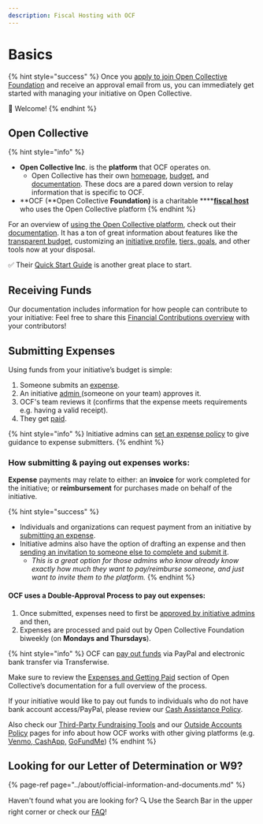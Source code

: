 ```yaml
---
description: Fiscal Hosting with OCF
---
```


# Basics

{% hint style="success" %}
Once you [apply to join Open Collective Foundation](https://docs.opencollective.foundation/getting-started/how-to-apply) and receive an approval email from us, you can immediately get started with managing your initiative on Open Collective. 

🎉 Welcome! 
{% endhint %}

## Open Collective 

{% hint style="info" %}
* **Open Collective Inc**. is the **platform** that OCF operates on. 
  * Open Collective has their own [homepage](www.opencollective.com), [budget](https://opencollective.com/opencollective#category-ABOUT), and [documentation](https://docs.opencollective.com/help/). These docs are a pared down version to relay information that is specific to OCF.
* **OCF \(**Open Collective **Foundation\)** is a charitable ****[**fiscal host**](../about/what-we-offer/fiscal-hosting.md) who uses the Open Collective platform
{% endhint %}

For an overview of [using the Open Collective platform](https://opencollective.com/how-it-works), check out their[ documentation](https://docs.opencollective.com/). It has a ton of great information about features like the [transparent budget](https://docs.opencollective.com/help/collectives/budget), customizing an [initiative profile](https://docs.opencollective.com/help/collectives/customize-collective), [tiers, goals](https://docs.opencollective.com/help/collectives/tiers-goals), and other tools now at your disposal. 

✅ Their [Quick Start Guide](https://docs.opencollective.com/help/collectives/quick-start-guide) is another great place to start.

## Receiving Funds

Our documentation includes information for how people can contribute to your initiative: Feel free to share this [Financial Contributions overview](https://docs.opencollective.foundation/how-it-works/financial-contributions) with your contributors!

## Submitting Expenses

Using funds from your initiative’s budget is simple:

1. Someone submits an [expense](https://docs.opencollective.com/help/expenses-and-getting-paid/submitting-expenses).
2. An initiative [admin ](https://docs.opencollective.com/help/collectives/core-contributors#roles)\(someone on your team\) approves it.
3. OCF's team reviews it \(confirms that the expense meets requirements e.g. having a valid receipt\).
4. They get [paid](https://docs.opencollective.com/help/fiscal-hosts/payouts#what-payment-methods-do-you-support-for-withdrawals).

{% hint style="info" %}
Initiative admins can [set an expense policy](https://docs.opencollective.com/help/collectives/expense-policy) to give guidance to expense submitters. 
{% endhint %}

### How submitting & paying out expenses works:

**Expense** payments may relate to either: an **invoice** for work completed for the initiative; or **reimbursement** for purchases made on behalf of the initiative.

{% hint style="success" %}
* Individuals and organizations can request payment from an initiative by [submitting an expense](https://docs.opencollective.com/help/expenses-and-getting-paid/submitting-expenses). 
* Initiative admins also have the option of drafting an expense and then [sending an invitation to someone else to complete and submit it](https://docs.opencollective.com/help/expenses-and-getting-paid/submitting-expenses#inviting-a-third-party-to-submit-an-expense).
  * _This is a great option for those admins who know already know exactly how much they want to pay/reimburse someone, and just want to invite them to the platform._
{% endhint %}

#### OCF uses a Double-Approval Process to pay out expenses: 

1. Once submitted, expenses need to first be [approved by initiative admins](https://docs.opencollective.com/help/collectives/approving-expenses) and then,
2. Expenses are processed and paid out by Open Collective Foundation biweekly \(on **Mondays and Thursdays**\). 

{% hint style="info" %}
OCF can [pay out funds](https://docs.opencollective.com/help/expenses-and-getting-paid/expenses#by-what-method-can-i-get-paid) via PayPal and electronic bank transfer via Transferwise. 

Make sure to review the [Expenses and Getting Paid](https://docs.opencollective.com/help/expenses-and-getting-paid/expenses) section of Open Collective’s documentation for a full overview of the process.

If your initiative would like to pay out funds to individuals who do not have bank account access/PayPal, please review our [Cash Assistance Policy](https://docs.opencollective.foundation/how-it-works/processes-and-limitations/cash-assistance-policy).

Also check our [Third-Party Fundraising Tools](third-party-fundraising-tools-and-benefits/) and our [Outside Accounts Policy](policies/outside-accounts-policy.md) pages for info about how OCF works with other giving platforms \(e.g. [Venmo, CashApp,](third-party-fundraising-tools-and-benefits/#venmo-and-cash-app) [GoFundMe](third-party-fundraising-tools-and-benefits/#third-party-tools)\)
{% endhint %}

## Looking for our Letter of Determination or W9?

{% page-ref page="../about/official-information-and-documents.md" %}

Haven't found what you are looking for? 🔍 Use the Search Bar in the upper right corner or check our [FAQ](faq/)!


